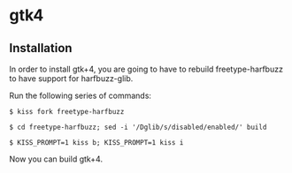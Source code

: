 # gtk4

## Installation

In order to install gtk+4, you are going to have to rebuild freetype-harfbuzz
to have support for harfbuzz-glib.

Run the following series of commands:

`$ kiss fork freetype-harfbuzz`

`$ cd freetype-harfbuzz; sed -i '/Dglib/s/disabled/enabled/' build`

`$ KISS_PROMPT=1 kiss b; KISS_PROMPT=1 kiss i`

Now you can build gtk+4.
